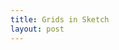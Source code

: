 ```yaml
---
title: Grids in Sketch
layout: post
---
```


<figure>
    <object data="/images/grid.svg" type="image/svg+xml"></object>
</figure>
